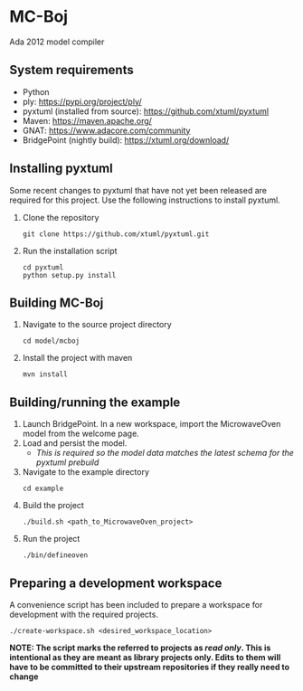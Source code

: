 MC-Boj
======

Ada 2012 model compiler

## System requirements

- Python
- ply: https://pypi.org/project/ply/
- pyxtuml (installed from source): https://github.com/xtuml/pyxtuml
- Maven: https://maven.apache.org/
- GNAT: https://www.adacore.com/community
- BridgePoint (nightly build): https://xtuml.org/download/

## Installing pyxtuml

Some recent changes to pyxtuml that have not yet been released are required for
this project. Use the following instructions to install pyxtuml.

1. Clone the repository
   ```
   git clone https://github.com/xtuml/pyxtuml.git
   ```
2. Run the installation script
   ```
   cd pyxtuml
   python setup.py install
   ```

## Building MC-Boj

1. Navigate to the source project directory
   ```
   cd model/mcboj
   ```
2. Install the project with maven
   ```
   mvn install
   ```

## Building/running the example

1. Launch BridgePoint. In a new workspace, import the MicrowaveOven model from
   the welcome page.
2. Load and persist the model.
   - _This is required so the model data matches the latest schema for the
     pyxtuml prebuild_
3. Navigate to the example directory
   ```
   cd example
   ```
4. Build the project
   ```
   ./build.sh <path_to_MicrowaveOven_project>
   ```
5. Run the project
   ```
   ./bin/defineoven
   ```

## Preparing a development workspace

A convenience script has been included to prepare a workspace for development
with the required projects.

```
./create-workspace.sh <desired_workspace_location>
```

**NOTE: The script marks the referred to projects as _read only_. This is
intentional as they are meant as library projects only. Edits to them will have
to be committed to their upstream repositories if they really need to change**
